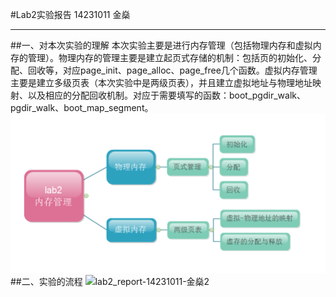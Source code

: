 #Lab2实验报告
14231011 金燊
****************************************************
##一、对本次实验的理解
本次实验主要是进行内存管理（包括物理内存和虚拟内存的管理）。物理内存的管理主要是建立起页式存储的机制：包括页的初始化、分配、回收等，对应page_init、page_alloc、page_free几个函数。虚拟内存管理主要是建立多级页表（本次实验中是两级页表），并且建立虚拟地址与物理地址映射、以及相应的分配回收机制。对应于需要填写的函数：boot_pgdir_walk、pgdir_walk、boot_map_segment。
![image](http://github.com/auas/BUAA_MIPS_OS_DOC/raw/master/lab2_思路.png)
##二、实验的流程
![lab2_report-14231011-金燊2](lab2_report-14231011-金燊_images\lab2_report-14231011-金燊2.png)
